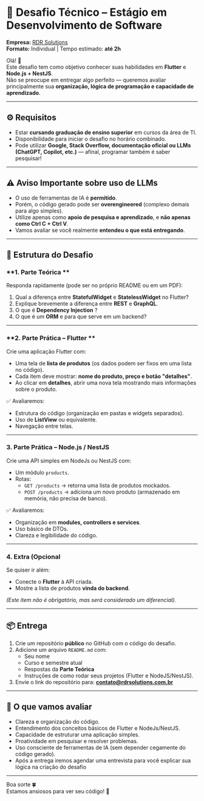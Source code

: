 # 📝 Desafio Técnico – Estágio em Desenvolvimento de Software  
**Empresa:** [RDR Solutions](https://rdrsolutions.com.br/)  
**Formato:** Individual | Tempo estimado: **até 2h**  

Olá! 👋  
Este desafio tem como objetivo conhecer suas habilidades em **Flutter** e **Node.js + NestJS**.  
Não se preocupe em entregar algo perfeito — queremos avaliar principalmente sua **organização, lógica de programação e capacidade de aprendizado**.  

---

## ⚙️ Requisitos
- Estar **cursando graduação de ensino superior** em cursos da área de TI.  
- Disponibilidade para iniciar o desafio no horário combinado.  
- Pode utilizar **Google, Stack Overflow, documentação oficial ou LLMs (ChatGPT, Copilot, etc.)** — afinal, programar também é saber pesquisar!  

---

## ⚠️ Aviso Importante sobre uso de LLMs
- O uso de ferramentas de IA é **permitido**.  
- Porém, o código gerado pode ser **overengineered** (complexo demais para algo simples).  
- Utilize apenas como **apoio de pesquisa e aprendizado**, e **não apenas como Ctrl C + Ctrl V**.  
- Vamos avaliar se você realmente **entendeu o que está entregando**.  

---

## 📌 Estrutura do Desafio

### **1. Parte Teórica **
Responda rapidamente (pode ser no próprio README ou em um PDF):  
1. Qual a diferença entre **StatefulWidget** e **StatelessWidget** no Flutter?  
2. Explique brevemente a diferença entre **REST** e **GraphQL**.  
3. O que é **Dependency Injection** ?  
4. O que é um **ORM** e para que serve em um backend?  

---

### **2. Parte Prática – Flutter **
Crie uma aplicação Flutter com:  
- Uma tela de **lista de produtos** (os dados podem ser fixos em uma lista no código).  
- Cada item deve mostrar: **nome do produto, preço e botão "detalhes"**.  
- Ao clicar em **detalhes**, abrir uma nova tela mostrando mais informações sobre o produto.  

✅ Avaliaremos:  
- Estrutura do código (organização em pastas e widgets separados).  
- Uso de **ListView** ou equivalente.  
- Navegação entre telas.  

---

### **3. Parte Prática – Node.js / NestJS**
Crie uma API simples em NodeJs ou NestJS com:  
- Um módulo `products`.  
- Rotas:  
  - `GET /products` → retorna uma lista de produtos mockados.  
  - `POST /products` → adiciona um novo produto (armazenado em memória, não precisa de banco).  

✅ Avaliaremos:  
- Organização em **modules, controllers e services**.  
- Uso básico de DTOs.  
- Clareza e legibilidade do código.  

---

### **4. Extra (Opcional**  
Se quiser ir além:  
- Conecte o **Flutter** à API criada.  
- Mostre a lista de produtos **vinda do backend**.  

*(Este item não é obrigatório, mas será considerado um diferencial).*  

---

## 📦 Entrega
1. Crie um repositório **público** no GitHub com o código do desafio.  
2. Adicione um arquivo `README.md` com:  
   - Seu nome  
   - Curso e semestre atual  
   - Respostas da **Parte Teórica**  
   - Instruções de como rodar seus projetos (Flutter e NodeJS/NestJS).  
3. Envie o link do repositório para: **contato@rdrsolutions.com.br**  

---

## 🎯 O que vamos avaliar
- Clareza e organização do código.  
- Entendimento dos conceitos básicos de Flutter e NodeJs/NestJS.  
- Capacidade de estruturar uma aplicação simples.  
- Proatividade em pesquisar e resolver problemas.  
- Uso consciente de ferramentas de IA (sem depender cegamente do código gerado).  
- Após a entrega iremos agendar uma entrevista para você explicar sua lógica na criação do desafio

---

Boa sorte 🍀  
Estamos ansiosos para ver seu código! 🚀
